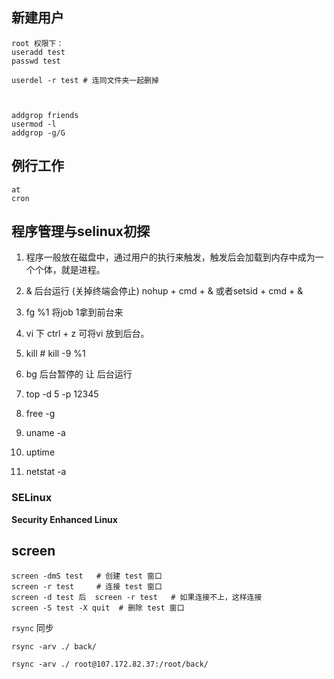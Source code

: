 ## 新建用户
```
root 权限下：
useradd test
passwd test

userdel -r test # 连同文件夹一起删掉



addgrop friends
usermod -l
addgrop -g/G
```

## 例行工作
```
at
cron
```

## 程序管理与selinux初探
1. 程序一般放在磁盘中，通过用户的执行来触发，触发后会加载到内存中成为一个个体，就是进程。
2. &   后台运行  (关掉终端会停止)   nohup + cmd + &   或者setsid + cmd + &  
3. fg  %1    将job 1拿到前台来
4. vi 下 ctrl + z 可将vi 放到后台。
5. kill  # kill -9 %1
6. bg  后台暂停的 让 后台运行

7. top -d 5 -p 12345
8. free -g
9. uname -a
10. uptime
11. netstat -a

### SELinux
**Security Enhanced Linux**


## screen 
```
screen -dmS test   # 创建 test 窗口
screen -r test     # 连接 test 窗口
screen -d test 后  screen -r test   # 如果连接不上，这样连接
screen -S test -X quit  # 删除 test 窗口
```


`rsync`  同步

`rsync -arv ./ back/`

`rsync -arv ./ root@107.172.82.37:/root/back/`
